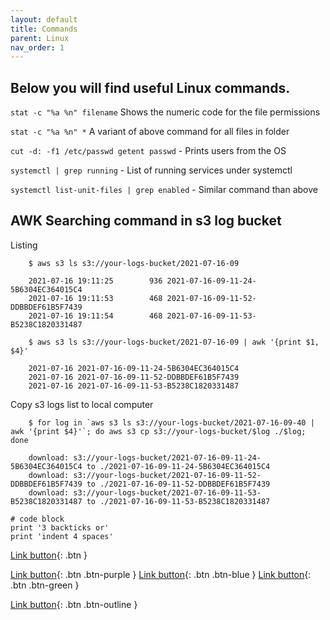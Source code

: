 ```yaml
---
layout: default
title: Commands
parent: Linux
nav_order: 1
---
```


Below you will find useful Linux commands.
-- 

`stat -c "%a %n" filename` Shows the numeric code for the file permissions 

`stat -c "%a %n" *` A variant of above command for all files in folder

`cut -d: -f1 /etc/passwd getent passwd` - Prints users from the OS 

`systemctl | grep running` - List of running services under systemctl

`systemctl list-unit-files | grep enabled` - Similar command than above

AWK Searching command in s3 log bucket
--
Listing

```
    $ aws s3 ls s3://your-logs-bucket/2021-07-16-09
 
    2021-07-16 19:11:25        936 2021-07-16-09-11-24-5B6304EC364015C4
    2021-07-16 19:11:53        468 2021-07-16-09-11-52-DDBBDEF61B5F7439
    2021-07-16 19:11:54        468 2021-07-16-09-11-53-B5238C1820331487

    $ aws s3 ls s3://your-logs-bucket/2021-07-16-09 | awk '{print $1, $4}'

    2021-07-16 2021-07-16-09-11-24-5B6304EC364015C4
    2021-07-16 2021-07-16-09-11-52-DDBBDEF61B5F7439
    2021-07-16 2021-07-16-09-11-53-B5238C1820331487

```

Copy s3 logs list to local computer
```
    $ for log in `aws s3 ls s3://your-logs-bucket/2021-07-16-09-40 | awk '{print $4}'`; do aws s3 cp s3://your-logs-bucket/$log ./$log; done

    download: s3://your-logs-bucket/2021-07-16-09-11-24-5B6304EC364015C4 to ./2021-07-16-09-11-24-5B6304EC364015C4
    download: s3://your-logs-bucket/2021-07-16-09-11-52-DDBBDEF61B5F7439 to ./2021-07-16-09-11-52-DDBBDEF61B5F7439
    download: s3://your-logs-bucket/2021-07-16-09-11-53-B5238C1820331487 to ./2021-07-16-09-11-53-B5238C1820331487

```


```
# code block
print '3 backticks or'
print 'indent 4 spaces'
``` 



[Link button](http://example.com/){: .btn }

[Link button](http://example.com/){: .btn .btn-purple }
[Link button](http://example.com/){: .btn .btn-blue }
[Link button](http://example.com/){: .btn .btn-green }

[Link button](http://example.com/){: .btn .btn-outline }
